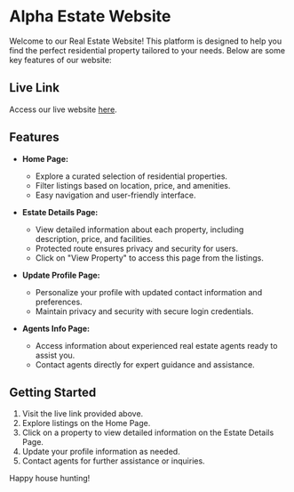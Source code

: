 # Alpha Estate Website

Welcome to our Real Estate Website! This platform is designed to help you find the perfect residential property tailored to your needs. Below are some key features of our website:

## Live Link
Access our live website [here](https://alpha-estate-assignment.web.app/).

## Features
- **Home Page:**
  - Explore a curated selection of residential properties.
  - Filter listings based on location, price, and amenities.
  - Easy navigation and user-friendly interface.

- **Estate Details Page:**
  - View detailed information about each property, including description, price, and facilities.
  - Protected route ensures privacy and security for users.
  - Click on "View Property" to access this page from the listings.

- **Update Profile Page:**
  - Personalize your profile with updated contact information and preferences.
  - Maintain privacy and security with secure login credentials.

- **Agents Info Page:**
  - Access information about experienced real estate agents ready to assist you.
  - Contact agents directly for expert guidance and assistance.

## Getting Started
1. Visit the live link provided above.
2. Explore listings on the Home Page.
3. Click on a property to view detailed information on the Estate Details Page.
4. Update your profile information as needed.
5. Contact agents for further assistance or inquiries.




Happy house hunting!

